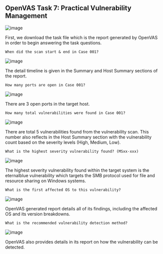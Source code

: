 ## OpenVAS Task 7: Practical Vulnerability Management

![image](https://github.com/user-attachments/assets/2584fc66-f5c8-4eea-84a3-7577fe2c7090)

First, we download the task file which is the report generated by OpenVAS in order to begin answering the task questions.


    When did the scan start & end in Case 001?
![image](https://github.com/user-attachments/assets/164d27f6-55ca-4778-98e1-302513d4347e)

The detail timeline is given in the Summary and Host Summary sections of the report.


    How many ports are open in Case 001?
![image](https://github.com/user-attachments/assets/63e1b6a4-891c-490b-8299-0f940ea91744)

There are 3 open ports in the target host.


    How many total vulnerabilities were found in Case 001? 
![image](https://github.com/user-attachments/assets/248b91f8-3837-48a6-a8d2-d86cd3395114)

There are total 5 vulnerabilities found from the vulnerability scan. This number also reflects in the Host Summary section with the vulnerability count based on the severity levels (High, Medium, Low).


    What is the highest severity vulnerability found? (MSxx-xxx)
![image](https://github.com/user-attachments/assets/7cd04d1a-e6b8-43d4-8d95-43cd26f2d898)

The highest severity vulnerability found within the target system is the eternalblue vulnerability which targets the SMB protocol used for file and resource sharing on Windows systems.


    What is the first affected OS to this vulnerability?
![image](https://github.com/user-attachments/assets/9de03f68-a13b-45a0-9587-81418ec9379a)

OpenVAS generated report details all of its findings, including the affected OS and its version breakdowns.


    What is the recommended vulnerability detection method?
![image](https://github.com/user-attachments/assets/002acff2-cd2a-49f2-8721-f29dccaa54d9)

OpenVAS also provides details in its report on how the vulnerability can be detected.


